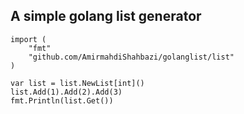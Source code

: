 ## A simple golang list generator

```golang
import (
	"fmt"
	"github.com/AmirmahdiShahbazi/golanglist/list"
)

var list = list.NewList[int]()
list.Add(1).Add(2).Add(3)
fmt.Println(list.Get())
```
